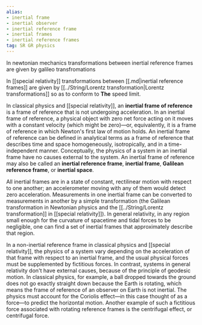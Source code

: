 ```yaml
---
alias: 
- inertial frame
- inertial observer
- inertial reference frame
- inertial frames
- inertial reference frames
tag: SR GR physics
---
```


In newtonian mechanics transformations between inertial reference frames are given by galileo transfromations

In [[special relativity]] transformations between [[.md|inertial reference frames]] are given by [[../String/Lorentz transformation|Lorentz transformations]] so as to conform to **The** speed limit.

In classical physics and [[special relativity]], an **inertial frame of reference** is a frame of reference that is not undergoing acceleration. In an inertial frame of reference, a physical object with zero net force acting on it moves with a constant velocity (which might be zero)—or, equivalently, it is a frame of reference in which Newton's first law of motion holds. An inertial frame of reference can be defined in analytical terms as a frame of reference that describes time and space homogeneously, isotropically, and in a time-independent manner. Conceptually, the physics of a system in an inertial frame have no causes external to the system. An inertial frame of reference may also be called an **inertial reference frame**, **inertial frame**, **Galilean reference frame**, or **inertial space**.

All inertial frames are in a state of constant, rectilinear motion with respect to one another; an accelerometer moving with any of them would detect zero acceleration. Measurements in one inertial frame can be converted to measurements in another by a simple transformation (the Galilean transformation in Newtonian physics and the [[../String/Lorentz transformation]] in [[special relativity]]). In general relativity, in any region small enough for the curvature of spacetime and tidal forces to be negligible, one can find a set of inertial frames that approximately describe that region.

In a non-inertial reference frame in classical physics and [[special relativity]], the physics of a system vary depending on the acceleration of that frame with respect to an inertial frame, and the usual physical forces must be supplemented by fictitious forces. In contrast, systems in general relativity don't have external causes, because of the principle of geodesic motion. In classical physics, for example, a ball dropped towards the ground does not go exactly straight down because the Earth is rotating, which means the frame of reference of an observer on Earth is not inertial. The physics must account for the Coriolis effect—in this case thought of as a force—to predict the horizontal motion. Another example of such a fictitious force associated with rotating reference frames is the centrifugal effect, or centrifugal force.